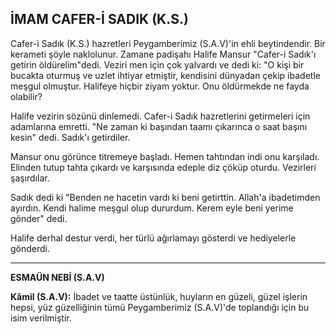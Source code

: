 ## İMAM CAFER-İ SADIK (K.S.)

Cafer-i Sadık (K.S.) hazretleri Peygamberimiz (S.A.V)'in ehli beytindendir. Bir kerameti şöyle naklolunur. Zamane padişahı Halife Mansur "Cafer-i Sadık'ı geti­rin öldürelim"dedi. Veziri men için çok yalvardı ve de­di ki: "O kişi bir bucakta oturmuş ve uzlet ihtiyar etmiş­tir, kendisini dünyadan çekip ibadetle meşgul olmuştur. Halifeye hiçbir ziyam yoktur. Onu öldürmekde ne fay­da olabilir?

Halife vezirin sözünü dinlemedi. Cafer-i Sadık hazretlerini getirmeleri için adamlarına emretti. "Ne zaman ki başından taamı çıkarınca o saat başını kesin" dedi. Sa­dık'ı getirdiler.

Mansur onu görünce titremeye başladı. Hemen tah­tından indi onu karşıladı. Elinden tutup tahta çıkardı ve karşısında edeple diz çöküp oturdu. Vezirleri şaşırdılar.

Sadık dedi ki "Benden ne hacetin vardı ki beni getirt­tin. Allah'a ibadetimden ayırdın. Kendi halime meşgul olup dururdum. Kerem eyle beni yerime gönder" dedi.

Halife derhal destur verdi, her türlü ağırlamayı gös­terdi ve hediyelerle gönderdi.

<hr>

**ESMAÜN NEBİ (S.A.V)**

**Kâmil (S.A.V):** İbadet ve taatte üstünlük, huyların en güzeli, güzel işlerin hepsi, yüz güzelliğinin tümü Pey­gamberimiz (S.A.V)'de toplandığı için bu isim verilmiş­tir.
